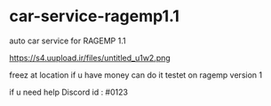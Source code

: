 # car-service-ragemp1.1
auto car service for RAGEMP 1.1

https://s4.uupload.ir/files/untitled_u1w2.png



freez at location  if u have money can do it  testet on ragemp version 1

if u need help Discord id : #0123
